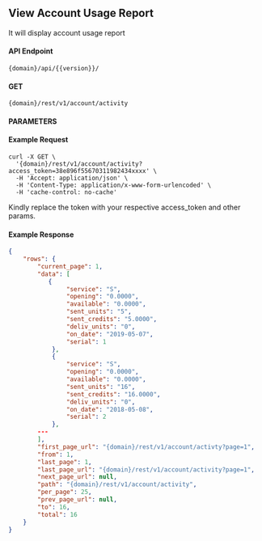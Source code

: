 ## View Account Usage Report

It will display account usage report

#### API Endpoint

```
{domain}/api/{{version}}/
```

#### GET

```
{domain}/rest/v1/account/activity
```

#### PARAMETERS


#### Example Request

```
curl -X GET \
  '{domain}/rest/v1/account/activity?access_token=38e896f55670311982434xxxx' \
  -H 'Accept: application/json' \
  -H 'Content-Type: application/x-www-form-urlencoded' \
  -H 'cache-control: no-cache'
```

Kindly replace the token with your respective access_token and other params.
  
#### Example Response

```json
{
    "rows": {
        "current_page": 1,
        "data": [
           {
                "service": "S",
                "opening": "0.0000",
                "available": "0.0000",
                "sent_units": "5",
                "sent_credits": "5.0000",
                "deliv_units": "0",
                "on_date": "2019-05-07",
                "serial": 1
            },
            {
                "service": "S",
                "opening": "0.0000",
                "available": "0.0000",
                "sent_units": "16",
                "sent_credits": "16.0000",
                "deliv_units": "0",
                "on_date": "2018-05-08",
                "serial": 2
            },
        ---
        ],
        "first_page_url": "{domain}/rest/v1/account/activty?page=1",
        "from": 1,
        "last_page": 1,
        "last_page_url": "{domain}/rest/v1/account/activity?page=1",
        "next_page_url": null,
        "path": "{domain}/rest/v1/account/activity",
        "per_page": 25,
        "prev_page_url": null,
        "to": 16,
        "total": 16
    }
}
```
